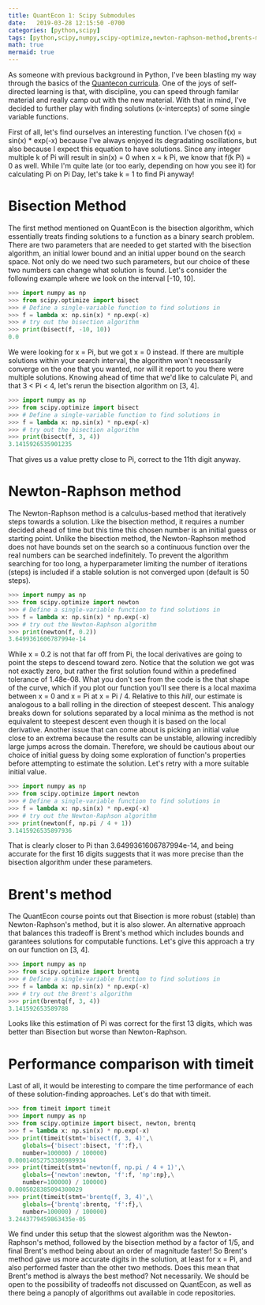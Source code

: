 ```yaml
---
title: QuantEcon 1: Scipy Submodules
date:   2019-03-28 12:15:50 -0700
categories: [python,scipy]
tags: [python,scipy,numpy,scipy-optimize,newton-raphson-method,brents-methods,timeit]
math: true
mermaid: true
---
```


As someone with previous background in Python, I've been blasting my way through the basics of the [Quantecon curricula](https://lectures.quantecon.org/py/). One of the joys of self-directed learning is that, with discipline, you can speed through familar material and really camp out with the new material. With that in mind, I've decided to further play with finding solutions (x-intercepts) of some single variable functions.

First of all, let's find ourselves an interesting function. I've chosen f(x) = sin(x) * exp(-x) because I've always enjoyed its degradating oscillations, but also because I expect this equation to have solutions. Since any integer multiple k of Pi will result in sin(x) = 0 when x = k Pi, we know that f(k Pi) = 0 as well. While I'm quite late (or too early, depending on how you see it) for calculating Pi on Pi Day, let's take k = 1 to find Pi anyway!

# Bisection Method
The first method mentioned on QuantEcon is the bisection algorithm, which essentially treats finding solutions to a function as a binary search problem. There are two parameters that are needed to get started with the bisection algorithm, an initial lower bound and an initial upper bound on the search space. Not only do we need two such parameters, but our choice of these two numbers can change what solution is found. Let's consider the following example where we look on the interval [-10, 10].

```python
>>> import numpy as np
>>> from scipy.optimize import bisect
>>> # Define a single-variable function to find solutions in
>>> f = lambda x: np.sin(x) * np.exp(-x)
>>> # try out the bisection algorithm
>>> print(bisect(f, -10, 10))
0.0
```

We were looking for x = Pi, but we got x = 0 instead. If there are multiple solutions within your search interval, the algorithm won't necessarily converge on the one that you wanted, nor will it report to you there were multiple solutions. Knowing ahead of time that we'd like to calculate Pi, and that 3 < Pi < 4, let's rerun the bisection algorithm on [3, 4].

```python
>>> import numpy as np
>>> from scipy.optimize import bisect
>>> # Define a single-variable function to find solutions in
>>> f = lambda x: np.sin(x) * np.exp(-x)
>>> # try out the bisection algorithm
>>> print(bisect(f, 3, 4))
3.1415926535901235
```

That gives us a value pretty close to Pi, correct to the 11th digit anyway.

# Newton-Raphson method
The Newton-Raphson method is a calculus-based method that iteratively steps towards a solution. Like the bisection method, it requires a number decided ahead of time but this time this chosen number is an initial guess or starting point. Unlike the bisection method, the Newton-Raphson method does not have bounds set on the search so a continuous function over the real numbers can be searched indefinitely. To prevent the algorithm searching for too long, a hyperparameter limiting the number of iterations (steps) is included if a stable solution is not converged upon (default is 50 steps).

```python
>>> import numpy as np
>>> from scipy.optimize import newton
>>> # Define a single-variable function to find solutions in
>>> f = lambda x: np.sin(x) * np.exp(-x)
>>> # try out the Newton-Raphson algorithm
>>> print(newton(f, 0.2))
3.6499361606787994e-14
```

While x = 0.2 is not that far off from Pi, the local derivatives are going to point the steps to descend toward zero. Notice that the solution we got was not exactly zero, but rather the first solution found within a predefined tolerance of 1.48e-08. What you don't see from the code is the that shape of the curve, which if you plot our function you'll see there is a local maxima between x = 0 and x = Pi at x = Pi / 4. Relative to this *hill*, our estimate is analogous to a ball rolling in the direction of steepest descent. This analogy breaks down for solutions separated by a local minima as the method is not equivalent to steepest descent even though it is based on the local derivative. Another issue that can come about is picking an initial value close to an extrema because the results can be unstable, allowing incredibly large jumps across the domain. Therefore, we should be cautious about our choice of initial guess by doing some exploration of function's properties before attempting to estimate the solution. Let's retry with a more suitable initial value.

```python
>>> import numpy as np
>>> from scipy.optimize import newton
>>> # Define a single-variable function to find solutions in
>>> f = lambda x: np.sin(x) * np.exp(-x)
>>> # try out the Newton-Raphson algorithm
>>> print(newton(f, np.pi / 4 + 1))
3.1415926535897936
```

That is clearly closer to Pi than 3.6499361606787994e-14, and being accurate for the first 16 digits suggests that it was more precise than the bisection algorithm under these parameters.

# Brent's method

The QuantEcon course points out that Bisection is more robust (stable) than Newton-Raphson's method, but it is also slower. An alternative approach that balances this tradeoff is Brent's method which includes bounds and garantees solutions for computable functions. Let's give this approach a try on our function on [3, 4].

```python
>>> import numpy as np
>>> from scipy.optimize import brentq
>>> # Define a single-variable function to find solutions in
>>> f = lambda x: np.sin(x) * np.exp(-x)
>>> # try out the Brent's algorithm
>>> print(brentq(f, 3, 4))
3.141592653589788
```

Looks like this estimation of Pi was correct for the first 13 digits, which was better than Bisection but worse than Newton-Raphson.

# Performance comparison with timeit
Last of all, it would be interesting to compare the time performance of each of these solution-finding approaches. Let's do that with timeit.
```python
>>> from timeit import timeit
>>> import numpy as np
>>> from scipy.optimize import bisect, newton, brentq
>>> f = lambda x: np.sin(x) * np.exp(-x)
>>> print(timeit(stmt='bisect(f, 3, 4)',\
    globals={'bisect':bisect, 'f':f},\
    number=100000) / 100000)
0.00014052753386989934
>>> print(timeit(stmt='newton(f, np.pi / 4 + 1)',\
    globals={'newton':newton, 'f':f, 'np':np},\
    number=100000) / 100000)
0.0005028385094300029
>>> print(timeit(stmt='brentq(f, 3, 4)',\
    globals={'brentq':brentq, 'f':f},\
    number=100000) / 100000)
3.2443779459863435e-05
```

We find under this setup that the slowest algorithm was the Newton-Raphson's method, followed by the bisection method by a factor of 1/5, and final Brent's method being about an order of magnitude faster! So Brent's method gave us more accurate digits in the solution, at least for x = Pi, and also performed faster than the other two methods. Does this mean that Brent's method is always the best method? Not necessarily. We should be open to the possibility of tradeoffs not discussed on QuantEcon, as well as there being a panoply of algorithms out available in code repositories.
